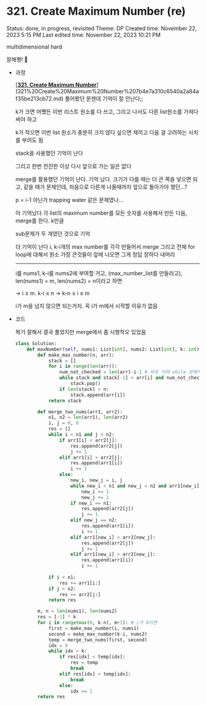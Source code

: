 # 321. Create Maximum Number (re)

Status: done, in progress, revisited
Theme: DP
Created time: November 22, 2023 5:15 PM
Last edited time: November 22, 2023 10:21 PM

multidimensional hard

잘해쪙! 🪇

- 과정
    
    [[**321. Create Maximum Number**](https://leetcode.com/problems/create-maximum-number/description/?envType=list&envId=pri9k1mv)](321%20Create%20Maximum%20Number%207b4e7a310c6540a2a84af35be213cb72.md) 풀어봤던 문젠데 기억이 잘 안난다;;
    
    k가 크면 어쨌든 이번 리스트 원소를 다 쓰고, 그리고 나서도 다른 list원소를 가져다 써야 하고
    
    k가 작으면 이번 list 원소가 충분히 크지 않다 싶으면 제끼고 다음 걸 고려하는 사치를 부려도 됨 
    
    stack을 사용했던 기억이 난다 
    
    그리고 한번 전진한 이상 다시 앞으로 가는 일은 없다 
    
    merge를 활용했던 기억이 난다. 기억 났다. 크기가 다를 때는 더 큰 쪽을 넣으면 되고, 같을 때가 문제인데, 처음으로 다른게 나올때까지 앞으로 돌아가야 했던…?
    
    p = i-1 아닌가 trapping water 같은 문제였나…
    
    아 기억났다 각 list의 maximum number를 모든 숫자를 사용해서 만든 다음, merge를 한다. k만큼
    
    sub문제가 두 개였던 것으로 기억 
    
    더 기억이 난다 i, k-i개의 max number를 각각 만들어서 merge 그리고 전체 for loop에 대해서 원소 가장 큰것들이 앞에 나오면 그게 정답 장하다 내머리
    
    ---
    
    i를 nums1, k-i를 nums2에 부여할 거고, (max_number_list를 만들라고), len(nums1) = m, len(nums2) = n이라고 하면
    
    → i ≤ m. k-i ≤ n → k-n ≤ i ≤ m
    
    i가 m을 넘지 않으면 되는거지. 꼭 i가 m에서 시작할 이유가 없음 
    
- 코드
    
    복기 잘해서 결국 풀었지만 merge에서 좀 시행착오 있었음
    
    ```python
    class Solution:
        def maxNumber(self, nums1: List[int], nums2: List[int], k: int) -> List[int]:
            def make_max_number(n, arr):
                stack = []
                for i in range(len(arr)):
                    num_not_checked = len(arr)-i-1 # 바로 아래 while 문에서 비교 예정이라 i 자신은 제외
                    while stack and stack[-1] < arr[i] and num_not_checked >= n-len(stack):
                        stack.pop()
                    if len(stack) < n:
                        stack.append(arr[i])
                return stack 
    
            def merge_two_nums(arr1, arr2):
                n1, n2 = len(arr1), len(arr2)
                i, j = 0, 0
                res = []
                while i < n1 and j < n2:
                    if arr1[i] < arr2[j]:
                        res.append(arr2[j])
                        j += 1 
                    elif arr1[i] > arr2[j]:
                        res.append(arr1[i])
                        i += 1 
                    else:
                        new_i, new_j = i, j
                        while new_i < n1 and new_j < n2 and arr1[new_i] == arr2[new_j]:
                            new_i += 1
                            new_j += 1 
                        if new_i == n1: 
                            res.append(arr2[j])
                            j += 1
                        elif new_j == n2:
                            res.append(arr1[i])
                            i += 1
                        elif arr1[new_i] < arr2[new_j]:
                            res.append(arr2[j])
                            j += 1
                        elif arr1[new_i] > arr2[new_j]:
                            res.append(arr1[i])
                            i += 1 
                             
                if i < n1:
                    res += arr1[i:]
                if j < n2:
                    res += arr2[j:]
                return res 
    
            m, n = len(nums1), len(nums2)
            res = [-1] * k
            for i in range(max(0, k-n), m+1): # i가 0이면 
                first = make_max_number(i, nums1)
                second = make_max_number(k-i, nums2)
                temp = merge_two_nums(first, second)
                idx = 0
                while idx < k:
                    if res[idx] < temp[idx]:
                        res = temp
                        break 
                    elif res[idx] > temp[idx]:
                        break 
                    else:
                        idx += 1 
            return res
    ```